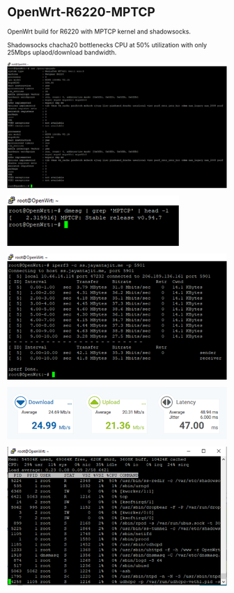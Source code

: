 # OpenWrt-R6220-MPTCP
 OpenWrt build for R6220 with MPTCP kernel and shadowsocks.

 Shadowsocks chacha20 bottlenecks CPU at 50% utilization with only 25Mbps uplaod/download bandwidth.
 
 ![alt text](https://github.com/jayanta525/OpenWrt-R6220-MPTCP/raw/master/assets/cpuinfo.png)
 
 ![alt text](https://github.com/jayanta525/OpenWrt-R6220-MPTCP/raw/master/assets/dmesg.png)
 
 ![alt text](https://github.com/jayanta525/OpenWrt-R6220-MPTCP/raw/master/assets/iperf3.png)
 
  ![alt text](https://github.com/jayanta525/OpenWrt-R6220-MPTCP/raw/master/assets/speedtest.png)
  
   ![alt text](https://github.com/jayanta525/OpenWrt-R6220-MPTCP/raw/master/assets/top-max.png)
